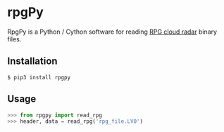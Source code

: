 # rpgPy

RpgPy is a Python / Cython software for reading [RPG cloud radar](https://www.radiometer-physics.de/products/microwave-remote-sensing-instruments/94-ghz-fmcw-doppler-cloud-radar/) binary files.

Installation
------------

``` 
$ pip3 install rpgpy
```

Usage
-----

```python
>>> from rpgpy import read_rpg
>>> header, data = read_rpg('rpg_file.LV0')
```

